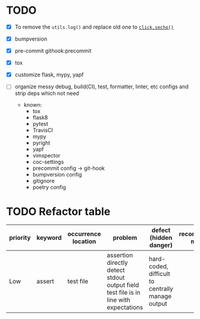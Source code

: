 # TODO
- [x] To remove the `utils.log()` and replace old one to [`click.secho()`](https://click.palletsprojects.com/en/7.x/api/?highlight=secho#click.secho)

- [x] bumpversion
- [x] pre-commit githook:precommit
- [x] tox
- [x] customize flask, mypy, yapf
- [ ] organize messy debug, build(CI), test, formatter, linter, etc configs and strip deps which not need
  - known:
    - tox
    - flask8
    - pytest
    - TravisCI
    - mypy
    - pyright
    - yapf
    - vimspector
    - coc-settings
    - precommit config -> git-hook
    - bumpversion config
    - gitignore
    - poetry config
# TODO Refactor table
| priority | keyword | occurrence location | problem | defect (hidden danger) | reconstruction means | reconstruction may bring improvement | current status | last update date |
|---|---|--- |---|---|---|---|---|---|
| Low  | assert | test file | assertion directly detect stdout output field test file is in line with expectations | hard-coded, difficult to centrally manage output | | | Click Framework Error Output has been organizing | ` 2019-02-15 21:42:48 ` |
